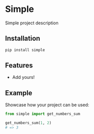 # Simple

Simple project description

## Installation

```bash
pip install simple
```

## Features

- Add yours!

## Example

Showcase how your project can be used:

```python
from simple import get_numbers_sum

get_numbers_sum(1, 2)
# => 3
```

